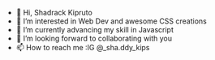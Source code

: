 - 👋 Hi, Shadrack Kipruto
- 👀 I’m interested in Web Dev and awesome CSS creations
- 🌱 I’m currently  advancing my skill in Javascript
- 💞️ I’m looking forward to collaborating with you
- 📫 How to reach me :IG @_sha.ddy_kips

<!---
kiprudroid/kiprudroid is a ✨ special ✨ repository because its `README.md` (this file) appears on your GitHub profile.
You can click the Preview link to take a look at your changes.
--->
